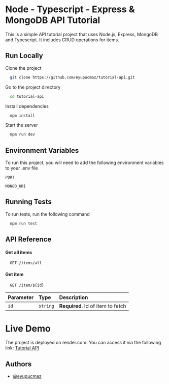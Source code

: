 # Node - Typescript - Express & MongoDB API Tutorial

This is a simple API tutorial project that uses Node.js, Express, MongoDB and Typescript. It includes CRUD operations for items.

## Run Locally

Clone the project

```bash
  git clone https://github.com/eyupucmaz/tutorial-api.git
```

Go to the project directory

```bash
  cd tutorial-api
```

Install dependencies

```bash
  npm install
```

Start the server

```bash
  npm run dev
```

## Environment Variables

To run this project, you will need to add the following environment variables to your .env file

`PORT`

`MONGO_URI`

## Running Tests

To run tests, run the following command

```bash
  npm run test
```

## API Reference

#### Get all items

```http
  GET /items/all
```

#### Get item

```http
  GET /item/${id}
```

| Parameter | Type     | Description                       |
| :-------- | :------- | :-------------------------------- |
| `id`      | `string` | **Required**. Id of item to fetch |

# Live Demo

The project is deployed on render.com. You can access it via the following link: [Tutorial API](https://node-ts-tutorial-api.onrender.com/)


## Authors

- [@eyupucmaz](https://www.github.com/eyupucmaz)